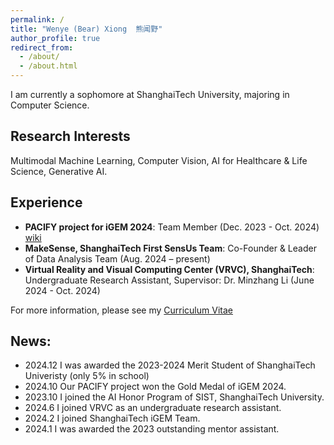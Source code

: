 ```yaml
---
permalink: /
title: "Wenye (Bear) Xiong  熊闻野"
author_profile: true
redirect_from: 
  - /about/
  - /about.html
---
```

I am currently a sophomore at ShanghaiTech University, majoring in Computer Science.

## Research Interests

Multimodal Machine Learning, Computer Vision, AI for Healthcare & Life Science, Generative AI.

## Experience

- **PACIFY project for iGEM 2024**: Team Member (Dec. 2023 - Oct. 2024) [wiki](https://2024.igem.wiki/shanghaitech-china)
- **MakeSense, ShanghaiTech First SensUs Team**: Co-Founder & Leader of Data Analysis Team (Aug. 2024 – present)
- **Virtual Reality and Visual Computing Center (VRVC), ShanghaiTech**: Undergraduate Research Assistant, Supervisor: Dr. Minzhang Li (June 2024 - Oct. 2024)

For more information, please see my [Curriculum Vitae](http://xiongwenye.github.io/files/cv.pdf)

## News:

- 2024.12 I was awarded the 2023-2024 Merit Student of ShanghaiTech Univeristy (only 5% in school)
- 2024.10 Our PACIFY project won the Gold Medal of iGEM 2024.
- 2023.10 I joined the AI Honor Program of SIST, ShanghaiTech University.
- 2024.6 I joined VRVC as an undergraduate research assistant.
- 2024.2 I joined ShanghaiTech iGEM Team.
- 2024.1 I was awarded the 2023 outstanding mentor assistant.

<script type='text/javascript' id='clustrmaps' src='//cdn.clustrmaps.com/map_v2.js?cl=ffffff&w=300&t=n&d=EasZ2og5WUm-qsd2B6EmHMVE_3C_YNylKdZgiR4H1n0'></script>